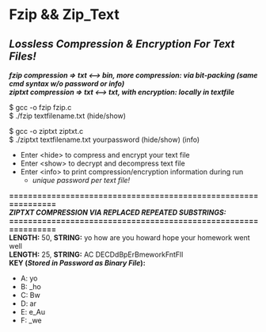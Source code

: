 # Fzip && Zip_Text
_Lossless Compression &amp; Encryption For Text Files!_
---------------------------------------
**_fzip compression => txt <--> bin, more compression: via bit-packing (same cmd syntax w/o password or info)_**</br>
**_ziptxt compression => txt <--> txt, with encryption: locally in textfile_**

$ gcc -o fzip fzip.c</br>
$ ./fzip textfilename.txt (hide/show)

$ gcc -o ziptxt ziptxt.c</br>
$ ./ziptxt textfilename.txt yourpassword (hide/show) (info)

* Enter \<hide> to compress and encrypt your text file
* Enter \<show> to decrypt and decompress text file
* Enter \<info> to print compression/encryption information during run
  * _unique password per text file!_
  
**===============================================================**<br/>
**_ZIPTXT COMPRESSION VIA REPLACED REPEATED SUBSTRINGS:_**<br/>
**===============================================================**<br/>
**LENGTH:** 50, **STRING:** yo how are you howard hope your homework went well<br/>
**LENGTH:** 25, **STRING:** AC DECDdBpErBmeworkFntFll<br/>
**KEY (_Stored in Password as Binary File_):**
* A: yo
* B: \_ho
* C: Bw
* D: ar
* E: e_Au
* F: \_we
